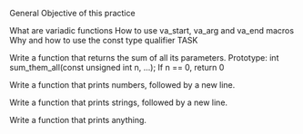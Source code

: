 General Objective of this practice

What are variadic functions
How to use va_start, va_arg and va_end macros
Why and how to use the const type qualifier
TASK

Write a function that returns the sum of all its parameters.
Prototype: int sum_them_all(const unsigned int n, ...); If n == 0, return 0

Write a function that prints numbers, followed by a new line.

Write a function that prints strings, followed by a new line.

Write a function that prints anything.
